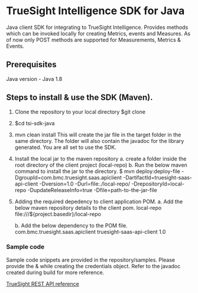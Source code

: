 # TrueSight Intelligence SDK for Java

Java client SDK for integrating to TrueSight Intelligence. Provides methods which can be invoked locally for creating Metrics, events and Measures. As of now only POST methods are supported for Measurements, Metrics & Events.

## Prerequisites
Java version - Java 1.8

## Steps to install & use the SDK (Maven).
1.  Clone the repository to your local directory
    $git clone <repository URL>
    
2.  $cd tsi-sdk-java

3.  mvn clean install
    This will create the jar file in the target folder in the same directory.
    The folder will also contain the javadoc for the library generated.
    You are all set to use the SDK.
    
4. Install the local jar to the maven repository
   a. create a folder inside the root directory of the client project (local-repo)
   b. Run the below maven command to install the jar to the directory.
      $ mvn deploy:deploy-file -DgroupId=com.bmc.truesight.saas.apiclient -DartifactId=truesight-saas-api-client -Dversion=1.0
        -Durl=file:./local-repo/ -DrepositoryId=local-repo -DupdateReleaseInfo=true -Dfile=path-to-the-jar-file
        
5.  Adding the required depedency to client application POM.
    a. Add the below maven repository details to the client pom.
      <repositories>
        <repository>
            <id>local-repo</id>
            <url>file:///${project.basedir}/local-repo</url>
        </repository>
      </repositories>
    
    b. Add the below dependency to the POM file.
       <dependency>
            <groupId>com.bmc.truesight.saas.apiclient</groupId>
            <artifactId>truesight-saas-api-client</artifactId>
            <version>1.0</version>            
        </dependency>
        
        
 ### Sample code
 Sample code snippets are provided in the repository/samples.
 Please provide the <email-id> & <api-token> while creating the credentials object.
 Refer to the javadoc created during build for more reference.
 
 [TrueSight REST API reference](https://documentation.truesight.bmc.com/overview)

